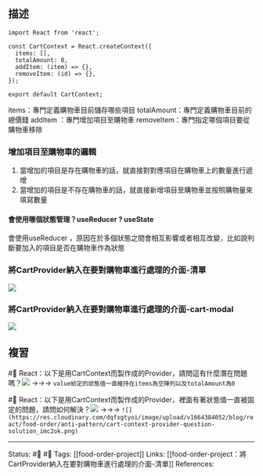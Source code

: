 
## 描述



```
import React from 'react';

const CartContext = React.createContext({
  items: [],
  totalAmount: 0,
  addItem: (item) => {},
  removeItem: (id) => {},
});

export default CartContext;
```

items：專門定義購物車目前儲存哪些項目
totalAmount：專門定義購物車目前的總價錢
addItem ：專門增加項目至購物車
removeItem：專門指定哪個項目要從購物車移除


### 增加項目至購物車的邏輯
1. 當增加的項目是存在購物車的話，就直接對對應項目在購物車上的數量進行遞增
2. 當增加的項目是不存在購物車的話，就直接新增項目至購物車並按照購物量來填寫數量

#### 會使用哪個狀態管理？useReducer ? useState
會使用useReducer ，原因在於多個狀態之間會相互影響或者相互改變，比如說判斷要加入的項目是否在購物車作為狀態



### 將CartProvider納入在要對購物車進行處理的介面-清單

![](https://res.cloudinary.com/dqfxgtyoi/image/upload/v1664371397/blog/react/food-order/first-manage-cart_bth3xn.png)


### 將CartProvider納入在要對購物車進行處理的介面-cart-modal


![](https://res.cloudinary.com/dqfxgtyoi/image/upload/v1664371396/blog/react/food-order/second-manage-cart_qwwbch.png)

## 複習
#🧠 React：以下是用CartContext而製作成的Provider，請問這有什麼潛在問題嗎？![](https://res.cloudinary.com/dqfxgtyoi/image/upload/v1664384045/blog/react/food-order/anti-pattern/cart-context-provider-question_bu7sfz.png) ->->-> `value給定的狀態值一直維持在items為空陣列以及totalAmount為0`
<!--SR:!2022-10-02,3,250-->

#🧠 React：以下是用CartContext而製作成的Provider，裡面有著狀態值一直被固定的問題，請問如何解決？![](https://res.cloudinary.com/dqfxgtyoi/image/upload/v1664384045/blog/react/food-order/anti-pattern/cart-context-provider-question_bu7sfz.png) ->->-> `![](https://res.cloudinary.com/dqfxgtyoi/image/upload/v1664384052/blog/react/food-order/anti-pattern/cart-context-provider-question-solution_imc2ok.png)`
<!--SR:!2022-10-02,3,250-->


---
Status: #🌱 #📓 
Tags:
[[food-order-project]]
Links:
[[food-order-project：將CartProvider納入在要對購物車進行處理的介面-清單]]
References: